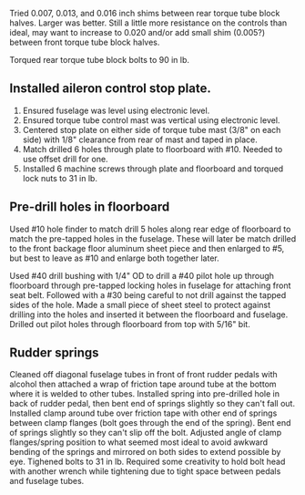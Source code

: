 Tried 0.007, 0.013, and 0.016 inch shims between rear torque tube block halves. Larger was better. Still a little more resistance on the controls than ideal, may want to increase to 0.020 and/or add small shim (0.005?) between front torque tube block halves.

Torqued rear torque tube block bolts to 90 in lb.

## Installed aileron control stop plate.

1. Ensured fuselage was level using electronic level.
1. Ensured torque tube control mast was vertical using electronic level.
1. Centered stop plate on either side of torque tube mast (3/8" on each side) with 1/8" clearance from rear of mast and taped in place.
1. Match drilled 6 holes through plate to floorboard with #10. Needed to use offset drill for one.
1. Installed 6 machine screws through plate and floorboard and torqued lock nuts to 31 in lb.

## Pre-drill holes in floorboard

Used #10 hole finder to match drill 5 holes along rear edge of floorboard to match the pre-tapped holes in the fuselage. These will later be match drilled to the front backage floor aluminum sheet piece and then enlarged to #5, but best to leave as #10 and enlarge both together later.

Used #40 drill bushing with 1/4" OD to drill a #40 pilot hole up through floorboard through pre-tapped locking holes in fuselage for attaching front seat belt.
Followed with a #30 being careful to not drill against the tapped sides of the hole.
Made a small piece of sheet steel to protect against drilling into the holes and inserted it between the floorboard and fuselage.
Drilled out pilot holes through floorboard from top with 5/16" bit.

## Rudder springs

Cleaned off diagonal fuselage tubes in front of front rudder pedals with alcohol then attached a wrap of friction tape around tube at the bottom where it is welded to other tubes.
Installed spring into pre-drilled hole in back of rudder pedal, then bent end of springs slightly so they can't fall out.
Installed clamp around tube over friction tape with other end of springs between clamp flanges (bolt goes through the end of the spring). Bent end of springs slightly so they can't slip off the bolt.
Adjusted angle of clamp flanges/spring position to what seemed most ideal to avoid awkward bending of the springs and mirrored on both sides to extend possible by eye.
Tighened bolts to 31 in lb. Required some creativity to hold bolt head with another wrench while tightening due to tight space between pedals and fuselage tubes.
